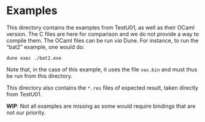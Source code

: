Examples
========

This directory contains the examples from TestU01, as well as their OCaml
version. The C files are here for comparison and we do not provide a way to
compile them. The OCaml files can be run *via* Dune. For instance, to run the
“bat2” example, one would do:

    dune exec ./bat2.exe

Note that, in the case of this example, it uses the file `vax.bin` and must thus
be run from this directory.

This directory also contains the `*.res` files of expected result, taken
directly from TestU01.

**WIP**: Not all examples are missing as some would require bindings that are
not our priority.
